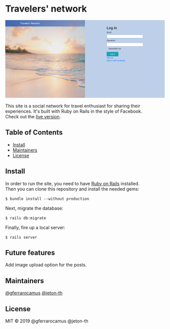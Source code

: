 # Travelers' network

![Travelers' network](travelers-network.png)

This site is a social network for travel enthusiast for sharing their experiences. It's built with Ruby on Rails in the style of Facebook.  
Check out the [live version](https://travelers-network.herokuapp.com/).

## Table of Contents

- [Install](#install)
- [Maintainers](#maintainers)
- [License](#license)

## Install

In order to run the site, you need to have [Ruby on Rails](https://guides.rubyonrails.org/v5.0/getting_started.html#installing-rails) installed.  
Then you can clone this repository and install the needed gems:
```
$ bundle install --without production
```
Next, migrate the database:
```
$ rails db:migrate
```
Finally, fire up a local server:
```
$ rails server
```

## Future features
Add image upload option for the posts.

## Maintainers

[@gferrarocamus](https://github.com/gferrarocamus) [@jeton-th](https://github.com/jeton-th)

## License

MIT © 2019 @gferrarocamus @jeton-th
